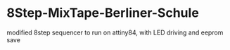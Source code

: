 # 8Step-MixTape-Berliner-Schule
modified 8step sequencer to run on attiny84, with LED driving and eeprom save
